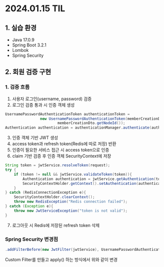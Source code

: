 # 2024.01.15 TIL

## 1. 실습 환경
- Java 17.0.9
- Spring Boot 3.2.1
- Lombok
- Spring Security

## 2. 회원 검증 구현

### 1. 검증 흐름

1. 사용자 로그인(username, password) 검증
2. 로그인 검증 통과 시 인증 객체 생성
```java
UsernamePasswordAuthenticationToken authenticationToken =
                new UsernamePasswordAuthenticationToken(memberCreationDto.getSocialNickname(),
                        memberCreationDto.getNodeId());
Authentication authentication = authenticationManager.authenticate(authenticationToken);
```
3. 인증 객체 기반 JWT 생성
4. access token과 refresh token(Redis에 따로 저장) 반환 
5. 인증이 필요한 서비스 접근 시 access token으로 인증
6. claim 기반 검증 후 인증 객체 SecurityContext에 저장
```java
String token = jwtService.resolveToken(request);
try {
    if (token != null && jwtService.validateToken(token)){
        Authentication authentication = jwtService.getAuthentication(token);
        SecurityContextHolder.getContext().setAuthentication(authentication);
    }
} catch (RedisConnectionException e){
    SecurityContextHolder.clearContext();
    throw new RedisException("Redis connection failed");
} catch (Exception e){
    throw new JwtServiceException("token is not valid");
}
```
7. 로그아웃 시 Redis에 저장된 refresh token 삭제

### Spring Security 변경점

```java 
.addFilterBefore(new JwtFilter(jwtService), UsernamePasswordAuthenticationFilter.class);
```

Custom Filter를 만들고 apply() 하는 방식에서 위와 같이 변경